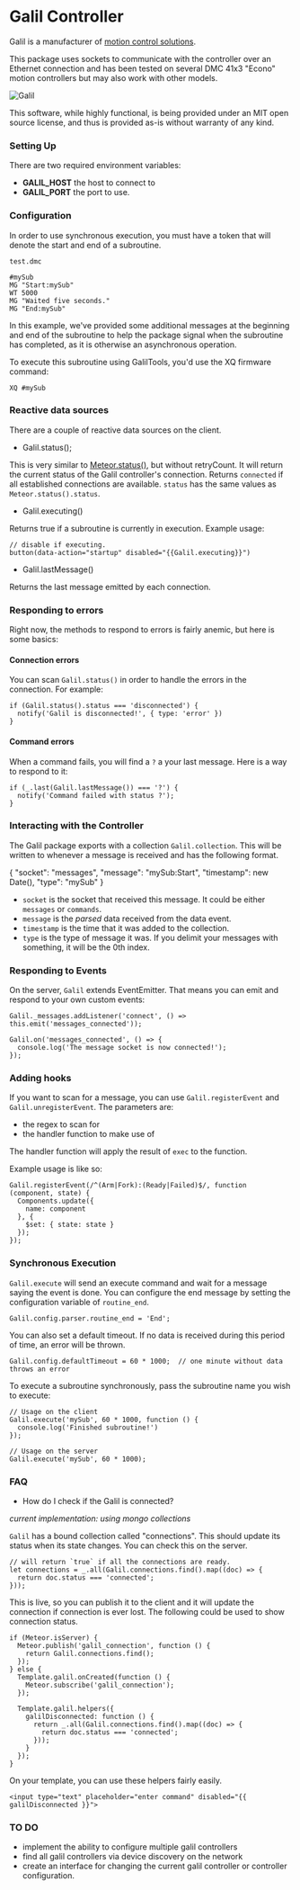 # Galil Controller

Galil is a manufacturer of [motion control solutions](http://www.galilmc.com/motion-controllers). 

This package uses sockets to communicate with the controller over an Ethernet 
connection and has been tested on several DMC 41x3 "Econo" motion controllers 
but may also work with other models.

![Galil](http://www.galil.com/sites/default/files/products/dmc-41x3_big_0.png)

This software, while highly functional, is being provided under an MIT open 
source license, and thus is provided as-is without warranty of any kind.

### Setting Up

There are two required environment variables:

- **GALIL\_HOST** the host to connect to
- **GALIL\_PORT** the port to use.

### Configuration

In order to use synchronous execution, you must have a token that will
denote the start and end of a subroutine.

```
test.dmc

#mySub
MG "Start:mySub"
WT 5000
MG "Waited five seconds."
MG "End:mySub"
```

In this example, we've provided some additional messages at the beginning and
end of the subroutine to help the package signal when the subroutine has
completed, as it is otherwise an asynchronous operation.

To execute this subroutine using GalilTools, you'd use the XQ firmware command:

```
XQ #mySub
```

### Reactive data sources

There are a couple of reactive data sources on the client.

- Galil.status();

This is very similar to
[Meteor.status()](https://devdocs.io/meteor/index#meteor_status), but
without retryCount. It will return the current status of the Galil controller's connection.
Returns `connected` if all established connections are available.
`status` has the same values as `Meteor.status().status`.

- Galil.executing()

Returns true if a subroutine is currently in execution. Example usage:

```
// disable if executing.
button(data-action="startup" disabled="{{Galil.executing}}")
```

- Galil.lastMessage()

Returns the last message emitted by each connection.

### Responding to errors

Right now, the methods to respond to errors is fairly anemic, but here
is some basics:

#### Connection errors
You can scan `Galil.status()` in order to handle the errors in the
connection. For example:

```
if (Galil.status().status === 'disconnected') {
  notify('Galil is disconnected!', { type: 'error' })
}
```

#### Command errors

When a command fails, you will find a `?` a your last message. Here is a
way to respond to it:

```
if (_.last(Galil.lastMessage()) === '?') {
  notify('Command failed with status ?');
}
```

### Interacting with the Controller

The Galil package exports with a collection `Galil.collection`. This
will be written to whenever a message is received and has the following
format.

{
  "socket": "messages",
  "message": "mySub:Start",
  "timestamp": new Date(),
  "type": "mySub"
}

- `socket` is the socket that received this message. It could be either
  `messages` or `commands`.
- `message` is the _parsed_ data received from the data event.
- `timestamp` is the time that it was added to the collection.
- `type` is the type of message it was. If you delimit your messages with
  something, it will be the 0th index.  

### Responding to Events

On the server, `Galil` extends EventEmitter. That means you can emit and
respond to your own custom events:

```
Galil._messages.addListener('connect', () =>
this.emit('messages_connected'));

Galil.on('messages_connected', () => {
  console.log('The message socket is now connected!');
});
```

### Adding hooks

If you want to scan for a message, you can use `Galil.registerEvent` and
`Galil.unregisterEvent`. The parameters are:

- the regex to scan for
- the handler function to make use of

The handler function will apply the result of `exec` to the function.

Example usage is like so:

```
Galil.registerEvent(/^(Arm|Fork):(Ready|Failed)$/, function (component, state) {
  Components.update({
    name: component
  }, {
    $set: { state: state }
  });
});
```

### Synchronous Execution

`Galil.execute` will send an execute command and wait for a message saying the 
event is done. You can configure the end message by setting the configuration 
variable of `routine_end`.

```
Galil.config.parser.routine_end = 'End';
```

You can also set a default timeout. If no data is received during this
period of time, an error will be thrown.

```
Galil.config.defaultTimeout = 60 * 1000;  // one minute without data
throws an error
```

To execute a subroutine synchronously, pass the subroutine name you wish 
to execute:

```
// Usage on the client
Galil.execute('mySub', 60 * 1000, function () {
  console.log('Finished subroutine!')
});

// Usage on the server
Galil.execute('mySub', 60 * 1000);
```

### FAQ

- How do I check if the Galil is connected?

_current implementation: using mongo collections_

`Galil` has a bound collection called "connections". This should update
its status when its state changes. You can check this on the server.

```
// will return `true` if all the connections are ready.
let connections = _.all(Galil.connections.find().map((doc) => {
  return doc.status === 'connected';
}));
```

This is live, so you can publish it to the client and it will update the
connection if connection is ever lost. The following could be used to
show connection status.

```
if (Meteor.isServer) {
  Meteor.publish('galil_connection', function () {
    return Galil.connections.find();
  });
} else {
  Template.galil.onCreated(function () {
    Meteor.subscribe('galil_connection');
  });

  Template.galil.helpers({
    galilDisconnected: function () {
      return _.all(Galil.connections.find().map((doc) => {
        return doc.status === 'connected';
      }));
    }
  });
}
```

On your template, you can use these helpers fairly easily.

```
<input type="text" placeholder="enter command" disabled="{{
galilDisconnected }}">
```

### TO DO

- implement the ability to configure multiple galil controllers
- find all galil controllers via device discovery on the network
- create an interface for changing the current galil controller or
  controller configuration.
